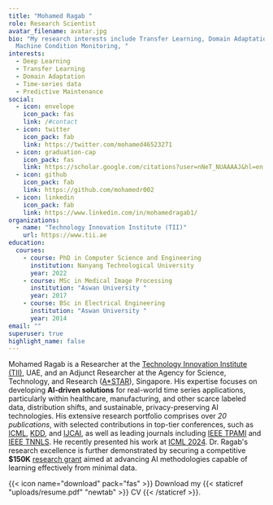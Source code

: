 ```yaml
---
title: "Mohamed Ragab "
role: Research Scientist 
avatar_filename: avatar.jpg
bio: "My research interests include Transfer Learning, Domain Adaptation,
  Machine Condition Monitoring, "
interests:
  - Deep Learning
  - Transfer Learning
  - Domain Adaptation
  - Time-series data
  - Predictive Maintenance
social:
  - icon: envelope
    icon_pack: fas
    link: /#contact
  - icon: twitter
    icon_pack: fab
    link: https://twitter.com/mohamed46523271
  - icon: graduation-cap
    icon_pack: fas
    link: https://scholar.google.com/citations?user=nNeT_NUAAAAJ&hl=en
  - icon: github
    icon_pack: fab
    link: https://github.com/mohamedr002
  - icon: linkedin
    icon_pack: fab
    link: https://www.linkedin.com/in/mohamedragab1/
organizations:
  - name: "Technology Innovation Institute (TII)"
    url: https://www.tii.ae
education:
  courses:
    - course: PhD in Computer Science and Engineering
      institution: Nanyang Technological University
      year: 2022
    - course: MSc in Medical Image Processing
      institution: "Aswan University "
      year: 2017
    - course: BSc in Electrical Engineering
      institution: "Aswan University "
      year: 2014
email: ""
superuser: true
highlight_name: false
---
```

<!--StartFragment-->

Mohamed Ragab is a Researcher at the [Technology Innovation Institute (TII)](https://www.tii.ae/), UAE, and an Adjunct Researcher at the Agency for Science, Technology, and Research ([A*STAR](https://www.a-star.edu.sg/)), Singapore. His expertise focuses on developing **AI-driven solutions** for real-world time series applications, particularly within healthcare, manufacturing, and other scarce labeled data, distribution shifts, and sustainable, privacy-preserving AI technologies. His extensive research portfolio comprises over *20 publications*, with selected contributions in top-tier conferences, such as [ICML](https://icml.cc/), [KDD](https://dl.acm.org/doi/10.1145/3580305.3599507), and [IJCAI](https://emadeldeen24.github.io/), as well as leading journals including [IEEE TPAMI](https://ieeexplore.ieee.org/document/10233092/) and [IEEE TNNLS](https://ieeexplore.ieee.org/document/9804766/). He recently presented his work at [ICML 2024](https://icml.cc/media/icml-2024/Slides/34691.pdf). Dr. Ragab's research excellence is further demonstrated by securing a competitive **$150K** [research grant](https://www.a-star.edu.sg/cfar/news/news/grant-awards/recipients-for-a-star-career-development-fund-(cdf)-2023) aimed at advancing AI methodologies capable of learning effectively from minimal data.
<!--EndFragment-->

{{< icon name="download" pack="fas" >}} Download my {{< staticref "uploads/resume.pdf" "newtab" >}} CV {{< /staticref >}}.
